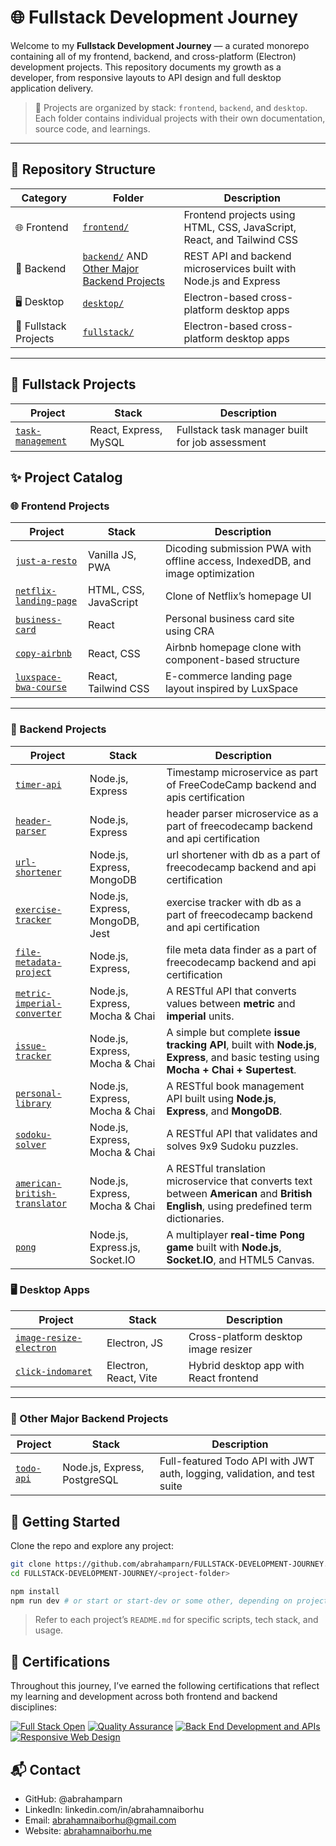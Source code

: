 # 🌐 Fullstack Development Journey

Welcome to my **Fullstack Development Journey** — a curated monorepo containing all of my frontend, backend, and cross-platform (Electron) development projects. This repository documents my growth as a developer, from responsive layouts to API design and full desktop application delivery.

> 🧠 Projects are organized by stack: `frontend`, `backend`, and `desktop`. Each folder contains individual projects with their own documentation, source code, and learnings.

---

## 📁 Repository Structure

| Category              | Folder                                                                                     | Description                                                            |
| --------------------- | ------------------------------------------------------------------------------------------ | ---------------------------------------------------------------------- |
| 🌐 Frontend           | [`frontend/`](./frontend)                                                                  | Frontend projects using HTML, CSS, JavaScript, React, and Tailwind CSS |
| 🔧 Backend            | [`backend/`](./backend) AND [Other Major Backend Projects](#-other-major-backend-projects) | REST API and backend microservices built with Node.js and Express      |
| 🖥️ Desktop            | [`desktop/`](./desktop)                                                                    | Electron-based cross-platform desktop apps                             |
| 🧪 Fullstack Projects | [`fullstack/`](#-fullstack-projects)                                                       | Electron-based cross-platform desktop apps                             |

---

## 🧪 Fullstack Projects

| Project                                                             | Stack                 | Description                                     |
| ------------------------------------------------------------------- | --------------------- | ----------------------------------------------- |
| [`task-management`](https://github.com/abrahamparn/task-management) | React, Express, MySQL | Fullstack task manager built for job assessment |

## ✨ Project Catalog

### 🌐 Frontend Projects

| Project                                                   | Stack                 | Description                                                                    |
| --------------------------------------------------------- | --------------------- | ------------------------------------------------------------------------------ |
| [`just-a-resto`](./frontend/just-a-resto)                 | Vanilla JS, PWA       | Dicoding submission PWA with offline access, IndexedDB, and image optimization |
| [`netflix-landing-page`](./frontend/netflix-landing-page) | HTML, CSS, JavaScript | Clone of Netflix’s homepage UI                                                 |
| [`business-card`](./frontend/business-card)               | React                 | Personal business card site using CRA                                          |
| [`copy-airbnb`](./frontend/copy-airbnb)                   | React, CSS            | Airbnb homepage clone with component-based structure                           |
| [`luxspace-bwa-course`](./frontend/luxspace-bwa-course)   | React, Tailwind CSS   | E-commerce landing page layout inspired by LuxSpace                            |

---

### 🔧 Backend Projects

| Project                                                                | Stack                           | Description                                                                                                                              |
| ---------------------------------------------------------------------- | ------------------------------- | ---------------------------------------------------------------------------------------------------------------------------------------- |
| [`timer-api`](./backend/timer-api)                                     | Node.js, Express                | Timestamp microservice as part of FreeCodeCamp backend and apis certification                                                            |
| [`header-parser`](./backend/header-parser)                             | Node.js, Express                | header parser microservice as a part of freecodecamp backend and api certification                                                       |
| [`url-shortener`](./backend/url-shortener)                             | Node.js, Express, MongoDB       | url shortener with db as a part of freecodecamp backend and api certification                                                            |
| [`exercise-tracker`](./backend/exercise-tracker)                       | Node.js, Express, MongoDB, Jest | exercise tracker with db as a part of freecodecamp backend and api certification                                                         |
| [`file-metadata-project`](./backend/exercfile-metadata-project)        | Node.js, Express,               | file meta data finder as a part of freecodecamp backend and api certification                                                            |
| [`metric-imperial-converter`](./backend/metric-imperial-converter)     | Node.js, Express, Mocha & Chai  | A RESTful API that converts values between **metric** and **imperial** units.                                                            |
| [`issue-tracker`](./backend/issue-tracker)                             | Node.js, Express, Mocha & Chai  | A simple but complete **issue tracking API**, built with **Node.js**, **Express**, and basic testing using **Mocha + Chai + Supertest**. |
| [`personal-library`](./backend/personal-library)                       | Node.js, Express, Mocha & Chai  | A RESTful book management API built using **Node.js**, **Express**, and **MongoDB**.                                                     |
| [`sodoku-solver`](./backend/sodoku-solver)                             | Node.js, Express, Mocha & Chai  | A RESTful API that validates and solves 9x9 Sudoku puzzles.                                                                              |
| [`american-british-translator`](./backend/american-british-translator) | Node.js, Express, Mocha & Chai  | A RESTful translation microservice that converts text between **American** and **British English**, using predefined term dictionaries.  |
| [`pong`](./backend/pong)                                               | Node.js, Express.js, Socket.IO  | A multiplayer **real-time Pong game** built with **Node.js**, **Socket.IO**, and HTML5 Canvas.                                           |

### 🖥️ Desktop Apps

| Project                                                    | Stack                 | Description                            |
| ---------------------------------------------------------- | --------------------- | -------------------------------------- |
| [`image-resize-electron`](./desktop/image-resize-electron) | Electron, JS          | Cross-platform desktop image resizer   |
| [`click-indomaret`](./desktop/click-indomaret)             | Electron, React, Vite | Hybrid desktop app with React frontend |

---

### 🧱 Other Major Backend Projects

| Project                                               | Stack                        | Description                                                               |
| ----------------------------------------------------- | ---------------------------- | ------------------------------------------------------------------------- |
| [`todo-api`](https://github.com/abrahamparn/todo-api) | Node.js, Express, PostgreSQL | Full-featured Todo API with JWT auth, logging, validation, and test suite |

## 🚀 Getting Started

Clone the repo and explore any project:

```bash
git clone https://github.com/abrahamparn/FULLSTACK-DEVELOPMENT-JOURNEY.git
cd FULLSTACK-DEVELOPMENT-JOURNEY/<project-folder>

npm install
npm run dev # or start or start-dev or some other, depending on project
```

> Refer to each project’s `README.md` for specific scripts, tech stack, and usage.

## 📜 Certifications

Throughout this journey, I’ve earned the following certifications that reflect my learning and development across both frontend and backend disciplines:

[![Full Stack Open](https://img.shields.io/badge/Full%20Stack%20Open-University%20of%20Helsinki-blue)](https://studies.cs.helsinki.fi/stats/api/certificate/fullstackopen/en/6e8ab7b5d6597155ec9d53657e237032)
[![Quality Assurance](https://img.shields.io/badge/freeCodeCamp-Quality%20Assurance-brightgreen)](https://www.freecodecamp.org/certification/abraham_pn/quality-assurance-v7)
[![Back End Development and APIs](https://img.shields.io/badge/freeCodeCamp-Back%20End%20Development%20and%20APIs-brightgreen)](https://www.freecodecamp.org/certification/abraham_pn/back-end-development-and-apis)
[![Responsive Web Design](https://img.shields.io/badge/freeCodeCamp-Responsive%20Web%20Design-brightgreen)](https://www.freecodecamp.org/certification/abraham_pn/responsive-web-design)

## 📬 Contact

- GitHub: @abrahamparn
- LinkedIn: linkedin.com/in/abrahamnaiborhu
- Email: abrahamnaiborhu@gmail.com
- Website: [abrahamnaiborhu.me](https://abrahamnaiborhu.me)
